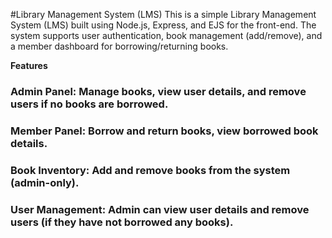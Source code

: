 #Library Management System (LMS)
This is a simple Library Management System (LMS) built using Node.js, Express, and EJS for the front-end. The system supports user authentication, book management (add/remove), and a member dashboard for borrowing/returning books.

**Features**
### Admin Panel: Manage books, view user details, and remove users if no books are borrowed.
### Member Panel: Borrow and return books, view borrowed book details.
### Book Inventory: Add and remove books from the system (admin-only).
### User Management: Admin can view user details and remove users (if they have not borrowed any books).
